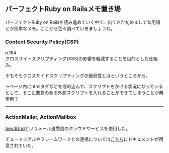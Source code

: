 ## パーフェクトRuby on Railsメモ置き場

パーフェクトRuby on Railsを読み進めていく中で、出てきた初めましてな用語とか簡単なメモ。ここから色々調べていきましょうね。

### Content Security Policy(CSP)

p.164<br>
クロスサイトスクリプティング(XSS)の影響を軽減することを目的とした仕組み。

そもそもクロスサイドスクリプティングの脆弱性とはというところから。

→ページ内にhtmlタグなどを埋め込んで、スクリプトをかける状況になっているとして、そこに悪意のある外部スクリプトを入れることができてしまうことが典型例？

---

### ActionMailer, ActionMailbox

[SendGrid](https://sendgrid.kke.co.jp/)というメール送受信のクラウドサービスを使用した。

チュートリアルやフレームワークとの連携については[こちら](https://sendgrid.kke.co.jp/docs/)にドキュメントが用意されていた。




